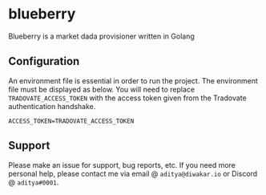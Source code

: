 # blueberry
Blueberry is a market dada provisioner written in Golang

## Configuration
An environment file is essential in order to run the project. The environment file must be displayed as below. You will need to replace ``TRADOVATE_ACCESS_TOKEN`` with the access token given from the Tradovate authentication handshake.
```
ACCESS_TOKEN=TRADOVATE_ACCESS_TOKEN
```

## Support
Please make an issue for support, bug reports, etc. If you need more personal help, please contact me via email @ ``aditya@diwakar.io`` or Discord @ ``aditya#0001``.
